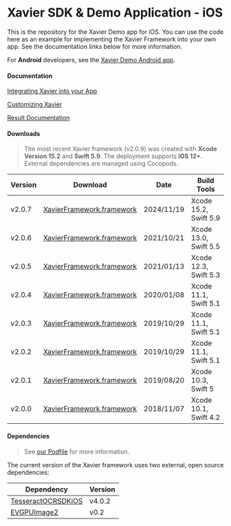 # Xavier SDK & Demo Application - iOS

This is the repository for the Xavier Demo app for iOS. You can use the code here as an example for implementing the Xavier Framework into your own app.
See the documentation links below for more information.

For **Android** developers, see the [Xavier Demo Android app](https://github.com/BlackSharkTech/xavier-demo-android).

#### Documentation

[Integrating Xavier into your App](./documentation/integration.md)

[Customizing Xavier](./documentation/customization.md)

[Result Documentation](./documentation/result-mapping.md)

#### Downloads
> The most recent Xavier framework (v2.0.9) was created with **Xcode Version 15.2** and **Swift 5.9**. The deployment supports **iOS 12+**. External dependencies are managed using Cocopods.


| Version | Download | Date |Build Tools|
|---------|----------|------|-----------|
| v2.0.7 | [XavierFramework.framework](./downloads/v2.0.7/XavierFramework.framework.zip) | 2024/11/19 |Xcode 15.2, Swift 5.9|
| v2.0.6 | [XavierFramework.framework](./downloads/v2.0.6/XavierFramework.framework.zip) | 2021/10/21 |Xcode 13.0, Swift 5.5|
| v2.0.5 | [XavierFramework.framework](./downloads/v2.0.5/XavierFramework.framework.zip) | 2021/01/13 |Xcode 12.3, Swift 5.3|
| v2.0.4 | [XavierFramework.framework](./downloads/v2.0.4/XavierFramework.framework.zip) | 2020/01/08 |Xcode 11.1, Swift 5.1|
| v2.0.3 | [XavierFramework.framework](./downloads/v2.0.3/XavierFramework.framework.zip) | 2019/10/29 |Xcode 11.1, Swift 5.1|
| v2.0.2 | [XavierFramework.framework](./downloads/v2.0.2/XavierFramework.framework.zip) | 2019/10/29 |Xcode 11.1, Swift 5.1|
| v2.0.1 | [XavierFramework.framework](./downloads/v2.0.1/XavierFramework.framework.zip) | 2019/08/20 |Xcode 10.3, Swift 5|
| v2.0.0 | [XavierFramework.framework](./downloads/v2.0.0/XavierFramework.framework.zip) | 2018/11/07 |Xcode 10.1, Swift 4.2|

#### Dependencies
> See [our Podfile](./XavierDemoiOS/Podfile) for more information.

The current version of the Xavier framework uses two external, open source dependencies:

| Dependency | Version |
|------------|---------|
| [TesseractOCRSDKiOS](https://github.com/msgrizz/TesseractOCRSDKiOS) | v4.0.2 |
| [EVGPUImage2](https://github.com/BradLarson/GPUImage2) | v0.2 |

